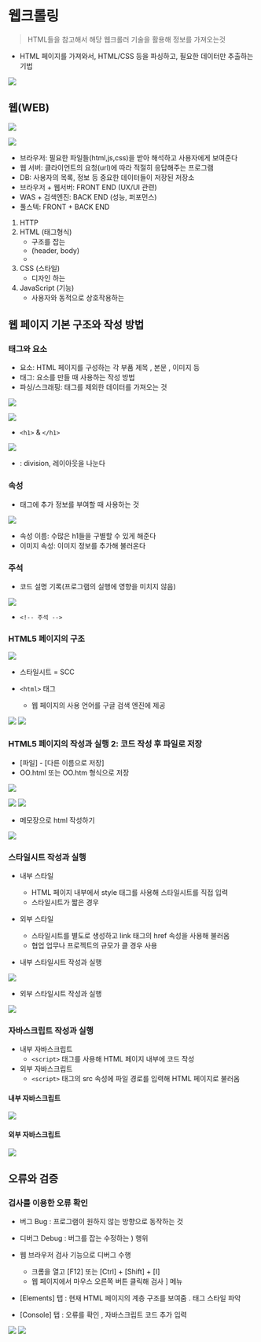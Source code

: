 # 웹크롤링
> HTML들을 참고해서 해당 웹크롤러 기술을 활용해 정보를 가져오는것
- HTML 페이지를 가져와서, HTML/CSS 등을 파싱하고, 필요한 데이터만 추출하는 기법 

![](2022-08-30-15-52-49.png)


## 웹(WEB)

![](2022-08-30-15-32-10.png)

![](2022-08-30-15-39-30.png)

- 브라우저: 필요한 파일들(html,js,css)을 받아 해석하고 사용자에게 보여준다
- 웹 서버: 클라이언트의 요청(url)에 따라 적절히 응답해주는 프로그램 
- DB: 사용자의 목록, 정보 등 중요한 데이터들이 저장된 저장소
- 브라우저 + 웹서버: FRONT END (UX/UI 관련)
- WAS + 검색엔진: BACK END (성능, 퍼포먼스)
- 풀스텍: FRONT + BACK END

1. HTTP
2. HTML (태그형식)
   - 구조를 잡는
   - <html> (header, body)
   - </html>
3. CSS (스타일)
   - 디자인 하는
4. JavaScript (기능)
   - 사용자와 동적으로 상호작용하는








## 웹 페이지 기본 구조와 작성 방법

### 태그와 요소
- 요소: HTML 페이지를 구성하는 각 부품 제목 , 본문 , 이미지 등
- 태그: 요소를 만들 때 사용하는 작성 방법
- 파싱/스크래핑: 태그를 제외한 데이터를 가져오는 것 

![](2022-08-30-16-12-46.png)

![](2022-08-30-16-26-59.png)
 
-  `<h1>` &  `</h1>`

![](2022-08-30-16-27-05.png)

- <div>: division, 레이아웃을 나눈다

### 속성
- 태그에 추가 정보를 부여할 때 사용하는 것

![](2022-08-30-16-32-07.png)

- 속성 이름: 수많은 h1들을 구별할 수 있게 해준다
- 이미지 속성: 이미지 정보를 추가해 불러온다 

### 주석
- 코드 설명 기록(프로그램의 실행에 영향을 미치지 않음)

![](2022-08-30-16-37-24.png)

- `<!-- 주석 -->`

### HTML5 페이지의 구조

![](2022-08-30-16-38-56.png)

- 스타일시트 = SCC

- `<html>` 태그
  - 웹 페이지의 사용 언어를 구글 검색 엔진에 제공

![](2022-08-30-16-43-21.png)
![](2022-08-30-16-43-25.png)































### HTML5 페이지의 작성과 실행 2: 코드 작성 후 파일로 저장
- [파일] -  [다른 이름으로 저장]
- OO.html 또는 OO.htm 형식으로 저장

![](2022-08-30-16-47-35.png)

![](2022-08-30-16-50-00.png)
![](2022-08-30-16-50-27.png)

- 메모장으로 html 작성하기 
  
![](2022-08-30-17-09-11.png)

























### 스타일시트 작성과 실행

- 내부 스타일
  - HTML 페이지 내부에서 style 태그를 사용해 스타일시트를 직접 입력
  - 스타일시트가 짧은 경우
- 외부 스타일
  - 스타일시트를 별도로 생성하고 link 태그의 href 속성을 사용해 불러옴
  - 협업 업무나 프로젝트의 규모가 클 경우 사용 

- 내부 스타일시트 작성과 실행 
  
![](2022-08-30-17-13-20.png)

- 외부 스타일시트 작성과 실행

![](![](2022-08-30-17-15-39.png).png)

### 자바스크립트 작성과 실행 
- 내부 자바스크립트
  - `<script>` 태그를 사용해 HTML 페이지 내부에 코드 작성
- 외부 자바스크립트
  - `<script>` 태그의 src 속성에 파일 경로를 입력해 HTML 페이지로 불러옴

#### 내부 자바스크립트
![](2022-08-30-17-18-17.png)

#### 외부 자바스크립트
![](2022-08-30-17-19-53.png)
























## 오류와 검증

### 검사를 이용한 오류 확인
- 버그 Bug : 프로그램이 원하지 않는 방향으로 동작하는 것
- 디버그 Debug : 버그를 잡는 수정하는 ) 행위
- 웹 브라우저 검사 기능으로 디버그 수행
  - 크롬을 열고 [F12] 또는 [Ctrl] + [Shift] + [I]
  - 웹 페이지에서 마우스 오른쪽 버튼 클릭해 검사 ] 메뉴


- [Elements] 탭 : 현재 HTML 페이지의 계층 구조를 보여줌 . 태그 스타일 파악
- [Console] 탭 : 오류를 확인 , 자바스크립트 코드 추가 입력

![](2022-08-31-10-45-23.png)
![](2022-08-31-10-45-27.png)